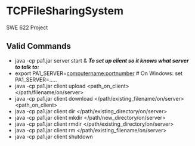 # TCPFileSharingSystem
SWE 622 Project

## Valid Commands

- java -cp pa1.jar server start <portnumber> &
***To set up client so it knows what server to talk to:***
- export PA1_SERVER=<computername:portnumber> # On Windows: set PA1_SERVER=…..
- java -cp pa1.jar client upload <path_on_client> </path/filename/on/server>
- java -cp pa1.jar client download </path/existing_filename/on/server> <path_on_client>
- java -cp pa1.jar client dir </path/existing_directory/on/server>
- java -cp pa1.jar client mkdir </path/new_directory/on/server>
- java -cp pa1.jar client rmdir </path/existing_directory/on/server>
- java -cp pa1.jar client rm </path/existing_filename/on/server>
- java -cp pa1.jar client shutdown

